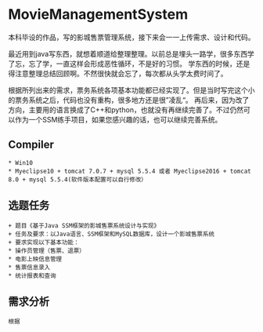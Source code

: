 ﻿#  MovieManagementSystem

本科毕设的作品，写的影城售票管理系统，接下来会一一上传需求、设计和代码。

最近用到java写东西，就想着顺道给整理整理。以前总是埋头一路学，很多东西学了忘，忘了学，一直这样会形成恶性循环，不是好的习惯。
学东西的时候，还是得注意整理总结回顾啊。不然很快就会忘了，每次都从头学太费时间了。

根据所列出来的需求，票务系统各项基本功能都已经实现了。但是当时写完这个小的票务系统之后，代码也没有重构，很多地方还是很”凌乱“。
再后来，因为改了方向，主要用的语言换成了C++和python，也就没有再继续完善了。不过仍然可以作为一个SSM练手项目，如果您感兴趣的话，也可以继续完善系统。

## Compiler
	* Win10
	* Myeclipse10 + tomcat 7.0.7 + mysql 5.5.4 或者 Myeclipse2016 + tomcat 8.0 + mysql 5.5.4(软件版本配置可以自行修改）
	
## 选题任务
    + 题目《基于Java SSM框架的影城售票系统设计与实现》
    + 任务及要求：以Java语言、SSM框架和MySQL数据库，设计一个影城售票系统
    + 要求实现以下基本功能：
	* 操作员管理（售票、退票）
	* 电影上映信息管理
	* 售票信息录入
	* 统计报表和查询

## 需求分析
	根据

